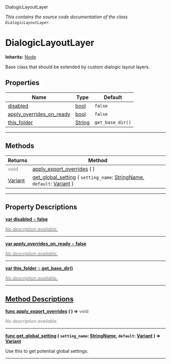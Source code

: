 
<div class="header-banner purple">
<div class="header-label purple">DialogicLayoutLayer</div>
</div>

*This contains the source code documentation of the class `DialogicLayoutLayer`.*
        
# DialogicLayoutLayer
**Inherits:** [Node](https://docs.godotengine.org/en/latest/classes/class_node.html#class-node)

Base class that should be extended by custom dialogic layout layers.
## Properties
Name | Type | Default 
--- | --- | --- 
[<span class="hljs-title">disabled</span>](#property-disabled) | [bool](https://docs.godotengine.org/en/latest/classes/class_bool.html#class-bool) |  `false` 
[<span class="hljs-title">apply_overrides_on_ready</span>](#property-apply_overrides_on_ready) | [bool](https://docs.godotengine.org/en/latest/classes/class_bool.html#class-bool) |  `false` 
[<span class="hljs-title">this_folder</span>](#property-this_folder) | [String](https://docs.godotengine.org/en/latest/classes/class_string.html#class-string) |  `get_base_dir()` 
--- 

## Methods
Returns | Method 
--- | --- 
<span style = "color: gray">void</span> | [<span class="hljs-title">apply_export_overrides</span>](#method-apply_export_overrides) ( ) 
<span class="hljs-attribute">[Variant](https://docs.godotengine.org/en/latest/classes/class_variant.html#class-variant)</span> | [<span class="hljs-title">get_global_setting</span>](#method-get_global_setting) ( `setting_name`: [StringName](https://docs.godotengine.org/en/latest/classes/class_stringname.html#class-stringname), `default`: [Variant](https://docs.godotengine.org/en/latest/classes/class_variant.html#class-variant) ) 
--- 
## Property Descriptions



<a class="header" id="property-disabled" href="#property-disabled">**<span class="hljs-attribute">var</span> <span class="hljs-title">disabled</span> <span style = "color: gray"> = </span> false** 



 <span style = "color: gray">*No description available.*</span> 

---



<a class="header" id="property-apply_overrides_on_ready" href="#property-apply_overrides_on_ready">**<span class="hljs-attribute">var</span> <span class="hljs-title">apply_overrides_on_ready</span> <span style = "color: gray"> = </span> false** 



 <span style = "color: gray">*No description available.*</span> 

---



<a class="header" id="property-this_folder" href="#property-this_folder">**<span class="hljs-attribute">var</span> <span class="hljs-title">this_folder</span> <span style = "color: gray"> = </span> get_base_dir()** 



 <span style = "color: gray">*No description available.*</span> 

---

## Method Descriptions



<a class="header" id="method-apply_export_overrides" href="#method-apply_export_overrides">**<span class="hljs-attribute">func</span> [<span class="hljs-title">apply_export_overrides</span>](#method-apply_export_overrides) ( )</a>  ⇒ <span style = "color: gray">void</span>** 



 <span style = "color: gray">*No description available.*</span> 

---



<a class="header" id="method-get_global_setting" href="#method-get_global_setting">**<span class="hljs-attribute">func</span> [<span class="hljs-title">get_global_setting</span>](#method-get_global_setting) ( `setting_name`: [StringName](https://docs.godotengine.org/en/latest/classes/class_stringname.html#class-stringname), `default`: [Variant](https://docs.godotengine.org/en/latest/classes/class_variant.html#class-variant) )</a>  ⇒ <span class="hljs-attribute">[Variant](https://docs.godotengine.org/en/latest/classes/class_variant.html#class-variant)</span>** 



Use this to get potential global settings.

---

